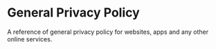 # General Privacy Policy

A reference of general privacy policy for websites, apps and any other online services.
